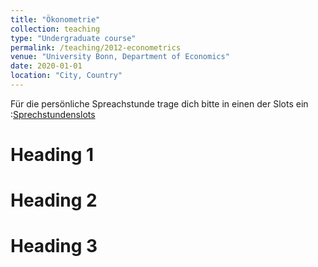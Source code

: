 ```yaml
---
title: "Ökonometrie"
collection: teaching
type: "Undergraduate course"
permalink: /teaching/2012-econometrics
venue: "University Bonn, Department of Economics"
date: 2020-01-01
location: "City, Country"
---
```


Für die persönliche Spreachstunde trage dich bitte in einen der Slots ein :[Sprechstundenslots](https://calendar.google.com/calendar/u/0/selfsched?sstoken=UVBFdGYzZ2JRdWRJfGRlZmF1bHR8MjEwYWZhYWM5MTQ1NzQ3NTNjMTAwNzY5YWZlM2U1MDI)

Heading 1
======

Heading 2
======

Heading 3
======
